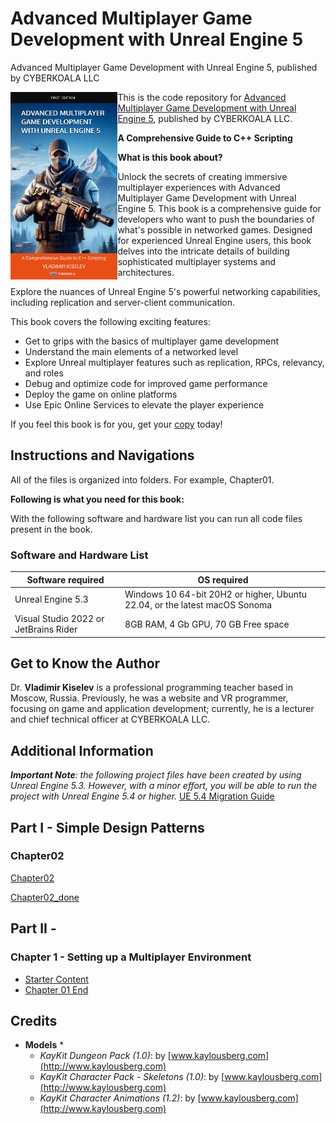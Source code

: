 # Advanced Multiplayer Game Development with Unreal Engine 5	
Advanced Multiplayer Game Development with Unreal Engine 5, published by CYBERKOALA LLC

<a href="https://www.amazon.com/dp/B0DGTCTJ2G"><img src="/BookCoverAdvancedMPGameDevWithUE5_2.jpg" alt="Advanced Multiplayer Game Development with Unreal Engine 5" height="300px" align="left"></a>

This is the code repository for [Advanced Multiplayer Game Development with Unreal Engine 5](https://www.amazon.com/dp/B0DGTCTJ2G), published by CYBERKOALA LLC.

**A Comprehensive Guide to C++ Scripting**

<b>What is this book about?</b>

Unlock the secrets of creating immersive multiplayer experiences with Advanced Multiplayer Game Development with Unreal Engine 5. This book is a comprehensive guide for developers who want to push the boundaries of what's possible in networked games. Designed for experienced Unreal Engine users, this book delves into the intricate details of building sophisticated multiplayer systems and architectures.

Explore the nuances of Unreal Engine 5's powerful networking capabilities, including replication and server-client communication.

This book covers the following exciting features:

* Get to grips with the basics of multiplayer game development
* Understand the main elements of a networked level
* Explore Unreal multiplayer features such as replication, RPCs, relevancy, and roles
* Debug and optimize code for improved game performance
* Deploy the game on online platforms
* Use Epic Online Services to elevate the player experience
  
If you feel this book is for you, get your [copy](https://books2read.com/cyberkoala) today!


## Instructions and Navigations
All of the files is organized into folders. For example, Chapter01.


**Following is what you need for this book:**

With the following software and hardware list you can run all code files present in the book.

### Software and Hardware List
| Software required                    | OS required                         |
| ------------------------------------ | ----------------------------------- |
| Unreal Engine 5.3                    | Windows 10 64-bit 20H2 or higher, Ubuntu 22.04, or the latest macOS Sonoma |
| Visual Studio 2022 or JetBrains Rider| 8GB RAM, 4 Gb GPU, 70 GB Free space |


## Get to Know the Author
Dr. **Vladimir Kiselev** is a professional programming teacher based in Moscow, Russia. Previously, he was a website and VR programmer, focusing on game and application development; currently, he is a lecturer and chief technical officer at CYBERKOALA LLC. 

## Additional Information

_**Important Note**: the following project files have been created by using Unreal Engine 5.3. However, with a minor effort, you will be able to run the project with Unreal Engine 5.4 or higher._
[UE 5.4 Migration Guide]([https://github.com/CyberKoalaStudios/Advanced-Multiplayer-Game-Development-With-Unreal-Engine-5/tree/main](https://github.com/CyberKoalaStudios/Advanced-Multiplayer-Game-Development-With-Unreal-Engine-5/blob/main/ue5_3.md))

## Part I - Simple Design Patterns
### Chapter02

[Chapter02](https://github.com/CyberKoalaStudios/Advanced-Multiplayer-Game-Development-With-Unreal-Engine-5/tree/main/Part-I/Chapter02)

[Chapter02_done](https://github.com/CyberKoalaStudios/Advanced-Multiplayer-Game-Development-With-Unreal-Engine-5/blob/main/Part-I/Chapter02_done.zip)

## Part II - 
### Chapter 1 - Setting up a Multiplayer Environment

* [Starter Content](https://github.com/CyberKoalaStudios/Advanced-Multiplayer-Game-Development-With-Unreal-Engine-5/releases/download/us-starter-content/StarterContent.zip) 
* [Chapter 01 End](https://github.com/CyberKoalaStudios/Multiplayer-Game-Development-With-Unreal-Engine-5/releases/download/us-chapter-04-end/chapter-04-end.zip) 

## Credits

* **Models**
   *   
   * _KayKit Dungeon Pack (1.0)_: by [www.kaylousberg.com](http://www.kaylousberg.com)
   * _KayKit Character Pack - Skeletons (1.0)_: by [www.kaylousberg.com](http://www.kaylousberg.com)
   * _KayKit Character Animations (1.2)_:  by [www.kaylousberg.com](http://www.kaylousberg.com)
